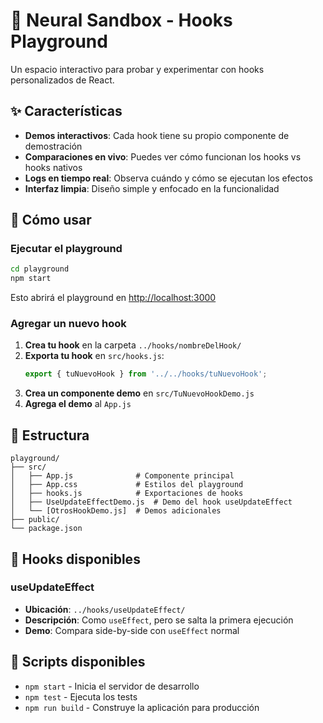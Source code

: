 # 🧪 Neural Sandbox - Hooks Playground

Un espacio interactivo para probar y experimentar con hooks personalizados de React.

## ✨ Características

- **Demos interactivos**: Cada hook tiene su propio componente de demostración
- **Comparaciones en vivo**: Puedes ver cómo funcionan los hooks vs hooks nativos
- **Logs en tiempo real**: Observa cuándo y cómo se ejecutan los efectos
- **Interfaz limpia**: Diseño simple y enfocado en la funcionalidad

## 🚀 Cómo usar

### Ejecutar el playground

```bash
cd playground
npm start
```

Esto abrirá el playground en [http://localhost:3000](http://localhost:3000)

### Agregar un nuevo hook

1. **Crea tu hook** en la carpeta `../hooks/nombreDelHook/`
2. **Exporta tu hook** en `src/hooks.js`:
   ```javascript
   export { tuNuevoHook } from '../../hooks/tuNuevoHook';
   ```
3. **Crea un componente demo** en `src/TuNuevoHookDemo.js`
4. **Agrega el demo** al `App.js`

## 📁 Estructura

```
playground/
├── src/
│   ├── App.js              # Componente principal
│   ├── App.css             # Estilos del playground
│   ├── hooks.js            # Exportaciones de hooks
│   ├── UseUpdateEffectDemo.js  # Demo del hook useUpdateEffect
│   └── [OtrosHookDemo.js]  # Demos adicionales
├── public/
└── package.json
```

## 🎯 Hooks disponibles

### useUpdateEffect
- **Ubicación**: `../hooks/useUpdateEffect/`
- **Descripción**: Como `useEffect`, pero se salta la primera ejecución
- **Demo**: Compara side-by-side con `useEffect` normal

## 🔧 Scripts disponibles

- `npm start` - Inicia el servidor de desarrollo
- `npm test` - Ejecuta los tests
- `npm run build` - Construye la aplicación para producción

